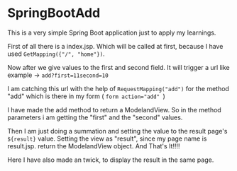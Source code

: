 # SpringBootAdd
This is a very simple Spring Boot application just to apply my learnings.

First of all there is a index.jsp. Which will be called at first, because I have used `GetMapping({"/", "home"})`.

Now after we give values to the first and second field. It will trigger a url like example -> `add?first=11second=10 `

I am catching this url with the help of `RequestMapping("add")` for the method "add" which is there in my form ( `form action="add" `)

I have made the add method to return a ModelandView. So in the method parameters i am getting the "first" and the "second" values.

Then I am just doing a summation and setting the value to the result page's `${result}` value. Setting the view as "result", since my page name is result.jsp.
return the ModelandView object. And That's It!!!!

Here I have also made an twick, to display the result in the same page.
